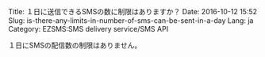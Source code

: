 Title: １日に送信できるSMSの数に制限はありますか？
Date: 2016-10-12 15:52
Slug: is-there-any-limits-in-number-of-sms-can-be-sent-in-a-day
Lang: ja
Category: EZSMS:SMS delivery service/SMS API

１日にSMSの配信数の制限はありません。